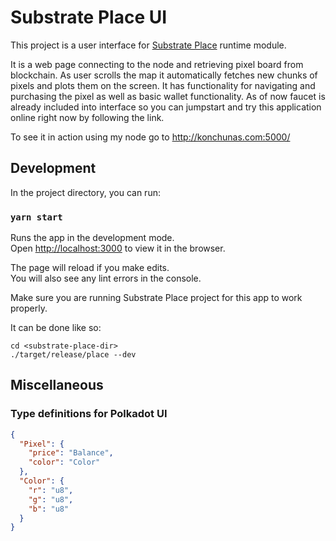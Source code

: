 # Substrate Place UI

This project is a user interface for [Substrate Place](https://github.com/konchunas/substrate-place) runtime module.

It is a web page connecting to the node and retrieving pixel board from blockchain. As user scrolls the map it automatically fetches new chunks of pixels and plots them on the screen. It has functionality for navigating and purchasing the pixel as well as basic wallet functionality. As of now faucet is already included into interface so you can jumpstart and try this application online right now by following the link.

To see it in action using my node go to http://konchunas.com:5000/

## Development

In the project directory, you can run:

### `yarn start`

Runs the app in the development mode.<br />
Open [http://localhost:3000](http://localhost:3000) to view it in the browser.

The page will reload if you make edits.<br />
You will also see any lint errors in the console.

Make sure you are running Substrate Place project for this app to work properly.

It can be done like so:
```
cd <substrate-place-dir>
./target/release/place --dev
```

## Miscellaneous

### Type definitions for Polkadot UI

```json
{
  "Pixel": {
    "price": "Balance",
    "color": "Color"
  },
  "Color": {
    "r": "u8",
    "g": "u8",
    "b": "u8"
  }
}
```
